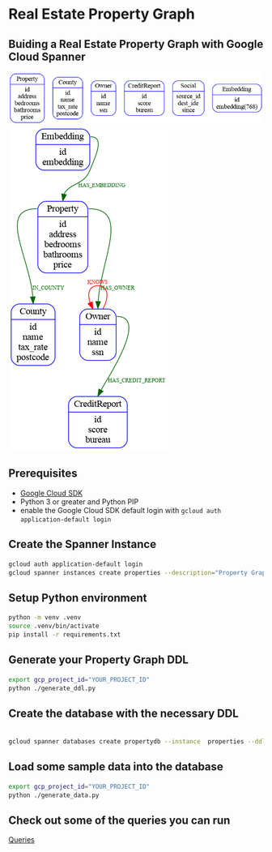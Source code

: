 #  Real Estate Property Graph

## Buiding a Real Estate Property Graph with Google Cloud Spanner

![datasources](./docs/datasources.png)
![graph](./docs/graph.png)

## Prerequisites

- [Google Cloud SDK](https://cloud.google.com/sdk)
- Python 3 or greater and Python PIP 
- enable the Google Cloud SDK default login with `gcloud auth application-default login`

## Create the Spanner Instance

```bash
gcloud auth application-default login
gcloud spanner instances create properties --description="Property Graph Database" --nodes=1 --config=regional-us-west1
```

## Setup Python environment

```bash
python -m venv .venv
source .venv/bin/activate
pip install -r requirements.txt 
```

## Generate your Property Graph DDL

```bash
export gcp_project_id="YOUR_PROJECT_ID"
python ./generate_ddl.py
```

## Create the database with the necessary DDL

```bash

gcloud spanner databases create propertydb --instance  properties --ddl-file=PropertyGraphDDL.sql

```

## Load some sample data into the database

```bash
export gcp_project_id="YOUR_PROJECT_ID"
python ./generate_data.py
```

## Check out some of the queries you can run

[Queries](./SampleQueries.md)
